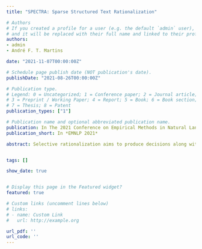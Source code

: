 ```yaml
---
title: "SPECTRA: Sparse Structured Text Rationalization"

# Authors
# If you created a profile for a user (e.g. the default `admin` user), write the username (folder name) here 
# and it will be replaced with their full name and linked to their profile.
authors:
- admin
- André F. T. Martins

date: "2021-11-07T00:00:00Z"

# Schedule page publish date (NOT publication's date).
publishDate: "2021-08-26T00:00:00Z"

# Publication type.
# Legend: 0 = Uncategorized; 1 = Conference paper; 2 = Journal article;
# 3 = Preprint / Working Paper; 4 = Report; 5 = Book; 6 = Book section;
# 7 = Thesis; 8 = Patent
publication_types: ["1"]

# Publication name and optional abbreviated publication name.
publication: In The 2021 Conference on Empirical Methods in Natural Language Processing (EMNLP 2021)
publication_short: In *EMNLP 2021*

abstract: Selective rationalization aims to produce decisions along with  rationales (e.g., text highlights or word alignments between two sentences). Commonly, rationales are modeled as stochastic binary masks, requiring sampling-based gradient estimators, which complicates training and requires careful hyperparameter tuning. Sparse attention mechanisms are a deterministic alternative, but they lack a way to regularize the rationale extraction (e.g., to control the sparsity of a text highlight or the number of  alignments). In this paper, we present a unified framework for deterministic extraction of structured explanations via constrained inference on a factor graph, forming a differentiable layer. Our approach greatly eases training and rationale regularization,  generally outperforming previous work on what comes to performance and plausibility of the extracted rationales. We further provide a comparative study of stochastic and deterministic methods for rationale extraction for classification and natural language inference tasks, jointly assessing their predictive power, quality of the explanations, and model variability.


tags: []

show_date: true


# Display this page in the Featured widget?
featured: true

# Custom links (uncomment lines below)
# links:
# - name: Custom Link
#   url: http://example.org

url_pdf: ''
url_code: ''
---
```


